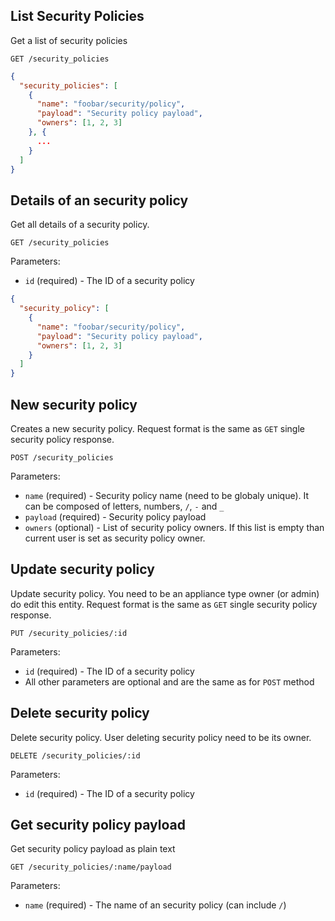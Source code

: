 ## List Security Policies

Get a list of security policies

```
GET /security_policies
```

```json
{
  "security_policies": [
    {
      "name": "foobar/security/policy",
      "payload": "Security policy payload",
      "owners": [1, 2, 3]
    }, {
      ...
    }
  ]
}
```

## Details of an security policy

Get all details of a security policy.

```
GET /security_policies
```

Parameters:

+ `id` (required) - The ID of a security policy

```json
{
  "security_policy": [
    {
      "name": "foobar/security/policy",
      "payload": "Security policy payload",
      "owners": [1, 2, 3]
    }
  ]
}
```

## New security policy

Creates a new security policy. Request format is the same as `GET` single security policy response.

```
POST /security_policies
```

Parameters:

+ `name` (required) - Security policy name (need to be globaly unique). It can be composed of letters, numbers, `/`, `-` and `_`
+ `payload` (required) - Security policy payload
+ `owners` (optional) - List of security policy owners. If this list is empty than current user is set as security policy owner.

## Update security policy

Update security policy. You need to be an appliance type owner (or admin) do edit this entity. Request format is the same as `GET` single security policy response.

```
PUT /security_policies/:id
```

Parameters:

+ `id` (required) - The ID of a security policy
+ All other parameters are optional and are the same as for `POST` method

## Delete security policy

Delete security policy. User deleting security policy need to be its owner.

```
DELETE /security_policies/:id
```

Parameters:

+ `id` (required) - The ID of a security policy

## Get security policy payload

Get security policy payload as plain text

```
GET /security_policies/:name/payload
```

Parameters:

+ `name` (required) - The name of an security policy (can include `/`)